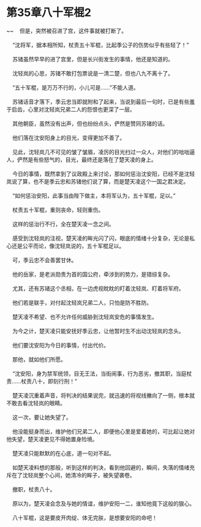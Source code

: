# 第35章八十军棍2
~~&nbsp;&nbsp;&nbsp;&nbsp;但是，突然被召进了宫，这件事就被打断了。<br><br>&nbsp;&nbsp;&nbsp;&nbsp;“沈将军，据本相所知，杖责五十军棍，比起季公子的伤势似乎有些轻了！”<br><br>&nbsp;&nbsp;&nbsp;&nbsp;苏锗虽然早早的进了宫里，但是长兴街发生的事情，他还是知道的。<br><br>&nbsp;&nbsp;&nbsp;&nbsp;沈轻岚的心思，苏锗不敢打包票说是一清二楚，但也八九不离十了。<br><br>&nbsp;&nbsp;&nbsp;&nbsp;“五十军棍，是万万不行的，小儿可是……”不能人道。<br><br>&nbsp;&nbsp;&nbsp;&nbsp;苏锗话音才落下，季云忠当即就附和了起来，当说到最后一句时，已是有些羞于启齿，心里对沈轻岚兄弟二人的怨恨也更深了一层。<br><br>&nbsp;&nbsp;&nbsp;&nbsp;其他朝臣，虽然没有出声，但也纷纷点头，俨然是赞同苏锗的话。<br><br>&nbsp;&nbsp;&nbsp;&nbsp;他们落在沈安阳身上的目光，变得更加不善了。<br><br>&nbsp;&nbsp;&nbsp;&nbsp;见此，沈轻岚几不可见的皱了皱眉，凌厉的目光扫过一众人，对他们的咄咄逼人，俨然是有些怒气的，目光，最终还是落在了楚天凌的身上。<br><br>&nbsp;&nbsp;&nbsp;&nbsp;今日的事情，既然拿到了议政殿上来讨论，那如何惩治沈安阳，已经不是沈轻岚说了算，也不是季云忠和苏锗他们说了算，而是楚天凌这个一国之君决定。<br><br>&nbsp;&nbsp;&nbsp;&nbsp;“如何惩治安阳，此事当由陛下做主，本将军认为，五十军棍，足以。”<br><br>&nbsp;&nbsp;&nbsp;&nbsp;杖责五十军棍，重则丧命，轻则重伤。<br><br>&nbsp;&nbsp;&nbsp;&nbsp;这样的惩治行不行，全在楚天凌一念之间。<br><br>&nbsp;&nbsp;&nbsp;&nbsp;感受到沈轻岚的注视，楚天凌的眸光闪了闪，眼底的情绪十分复杂，无论是私心还是公平而论，像沈轻岚说的，五十军棍足以。<br><br>&nbsp;&nbsp;&nbsp;&nbsp;可，季云忠不会善罢甘休。<br><br>&nbsp;&nbsp;&nbsp;&nbsp;他的岳家，是老派勋贵为首的国公府，牵涉到的势力，是错综复杂。<br><br>&nbsp;&nbsp;&nbsp;&nbsp;尤其，还有苏锗这个丞相，在一边虎视眈眈的盯着沈轻岚、盯着将军府。<br><br>&nbsp;&nbsp;&nbsp;&nbsp;他们若是联手，对付起沈轻岚兄弟二人，只怕是防不胜防。<br><br>&nbsp;&nbsp;&nbsp;&nbsp;楚天凌不希望、也不允许任何威胁到沈轻岚安危的事情发生。<br><br>&nbsp;&nbsp;&nbsp;&nbsp;为今之计，楚天凌只能安抚好季云忠，让他暂时生不出动沈轻岚的念头。<br><br>&nbsp;&nbsp;&nbsp;&nbsp;他们要沈安阳为今日的事情，付出代价。<br><br>&nbsp;&nbsp;&nbsp;&nbsp;那他，就如他们所愿。<br><br>&nbsp;&nbsp;&nbsp;&nbsp;“沈安阳，身为禁军统领，目无王法，当街闹事，行为恶劣，撤其职，当庭杖责……杖责八十，即刻行刑！”<br><br>&nbsp;&nbsp;&nbsp;&nbsp;楚天凌沉重着声音，将判决的结果说完，就迅速的将视线撇向了一侧，根本就不敢去看沈轻岚的眼睛。<br><br>&nbsp;&nbsp;&nbsp;&nbsp;这一次，要让她失望了。<br><br>&nbsp;&nbsp;&nbsp;&nbsp;他没能挺身而出，维护他们兄弟二人，即便他心里是爱着她的，可比起让她对他失望，楚天凌更见不得她置身险境。<br><br>&nbsp;&nbsp;&nbsp;&nbsp;楚天凌只能默默的在心底，道一句对不起。<br><br>&nbsp;&nbsp;&nbsp;&nbsp;如楚天凌料想的那般，听到这样的判决，看到他回避的，瞬间，失落的情绪充斥在了沈轻岚整个心间，她清冷的眸子，被失望袭卷。<br><br>&nbsp;&nbsp;&nbsp;&nbsp;撤职，杖责八十。<br><br>&nbsp;&nbsp;&nbsp;&nbsp;原以为，楚天凌会念及与她的情谊，维护安阳一二，谁知他竟下这般的狠心。<br><br>&nbsp;&nbsp;&nbsp;&nbsp;八十军棍，这是要皮开肉绽、体无完肤，是想要安阳的命吧！<br><br>
                    

<script>_fwqdsqadxfw()</script>
<div><script>_dfwf1dw();</script></div>
<div><script>_dfwf1agdw();</script></div>
                